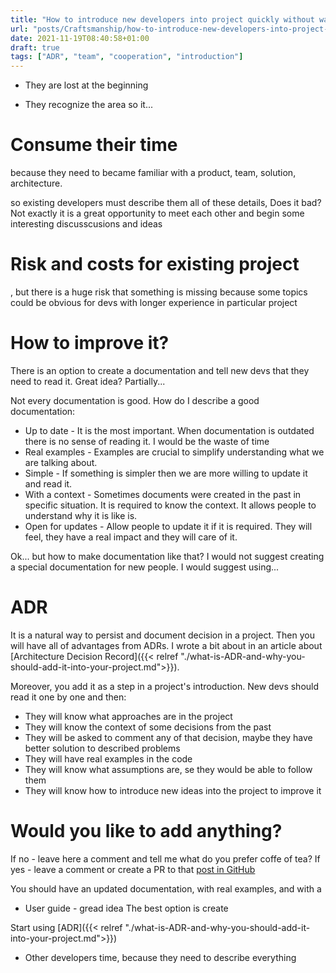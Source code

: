 ```yaml
---
title: "How to introduce new developers into project quickly without wasting of a time"
url: "posts/Craftsmanship/how-to-introduce-new-developers-into-project-quickly-without-wasting-of-a-time"
date: 2021-11-19T08:40:58+01:00
draft: true
tags: ["ADR", "team", "cooperation", "introduction"]
---
```



- They are lost at the beginning

- They recognize the area so it...

# Consume their time
because they need to   became familiar with a product, team, solution, architecture. 


so existing developers must describe them all of these details, 
Does it bad? Not exactly it is a great opportunity to meet each other and begin some interesting discusscusions and ideas

# Risk and costs for existing project
, but there is a huge risk that something is missing because some topics could be obvious for devs with longer experience in particular project


# How to improve it?
There is an option to create a documentation and tell new devs that they need to read it. Great idea? Partially...

Not every documentation is good. How do I describe a good documentation:
- Up to date - It is the most important. When documentation is outdated there is no sense of reading it. I would be the waste of time
- Real examples - Examples are crucial to simplify understanding what we are talking about.
- Simple - If something is simpler then we are more willing to update it and read it.
- With a context - Sometimes documents were created in the past in specific situation. It is required to know the context. It allows people to understand why it is like is.
- Open for updates - Allow people to update it if it is required. They will feel, they have a real impact and they will care of it.


Ok... but how to make documentation like that? I would not suggest creating a special documentation for new people.  I would suggest using...

# ADR
It is a natural way to persist and document decision in a project. Then you will have all of advantages from ADRs. I wrote a bit about in an article about [Architecture Decision Record]({{< relref "./what-is-ADR-and-why-you-should-add-it-into-your-project.md">}}).

Moreover, you add it as a step in a project's introduction. New devs should read it one by one and then:
- They will know what approaches are in the project
- They will know the context of some decisions from the past
- They will be asked to comment any of that decision, maybe they have better solution to described problems
- They will have real examples in the code
- They will know what assumptions are, se they would be able to follow them
- They will know how to introduce new ideas into the project to improve it


# Would you like to add anything?
If no - leave here a comment and tell me what do you prefer coffe of tea?
If yes - leave a comment or create a PR to that [post in GitHub](AddAPAthToThatPost)





You should have an updated documentation, with real examples, and with a 



- User guide - gread idea
The best option is create 

Start using [ADR]({{< relref "./what-is-ADR-and-why-you-should-add-it-into-your-project.md">}}) 

  - Other developers time, because they need to describe everything
  

